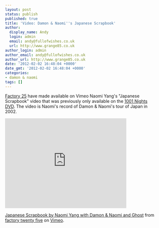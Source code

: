 ```yaml
---
layout: post
status: publish
published: true
title: 'Video: Damon & Naomi''s Japanese Scrapbook'
author:
  display_name: Andy
  login: admin
  email: andy@fullofwishes.co.uk
  url: http://www.grange85.co.uk
author_login: admin
author_email: andy@fullofwishes.co.uk
author_url: http://www.grange85.co.uk
date: '2012-02-02 16:48:04 +0000'
date_gmt: '2012-02-02 16:48:04 +0000'
categories:
- damon & naomi
tags: []
---
```

<p><a href="http://www.factorytwentyfive.com/ftf2/">Factory 25</a> have made available on Vimeo Naomi Yang's "Japanese Scrapbook" video that was previously only available on the <a href="/database/release/1001-nights/">1001 Nights DVD</a>. The video is Naomi's record of Damon & Naomi's tour of Japan in 2002.</p>
<p><iframe class="aligncenter" src="http://player.vimeo.com/video/36040971?title=0&byline=0&portrait=0" width="400" height="295" frameborder="0" webkitAllowFullScreen mozallowfullscreen allowFullScreen></iframe>
<p><a href="http://vimeo.com/36040971">Japanese Scrapbook by Naomi Yang with Damon & Naomi and Ghost</a> from <a href="http://vimeo.com/factory25">factory twenty five</a> on <a href="http://vimeo.com">Vimeo</a>.</p>
